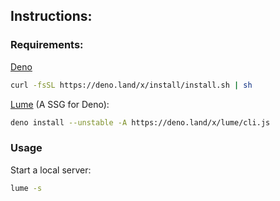 ## Instructions:

### Requirements:

[Deno](https://deno.land/)

```bash
curl -fsSL https://deno.land/x/install/install.sh | sh
```

[Lume](https://lumeland.github.io/) (A SSG for Deno):

```bash
deno install --unstable -A https://deno.land/x/lume/cli.js
```

### Usage

Start a local server:

```bash
lume -s
```
